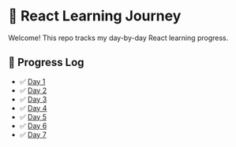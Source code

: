 # 🌱 React Learning Journey

Welcome! This repo tracks my day-by-day React learning progress.

## 🔖 Progress Log
- ✅ [Day 1](day1)
- ✅ [Day 2](day2)
- ✅ [Day 3](day3)
- ✅ [Day 4](day4)
- ✅ [Day 5](day5)
- ✅ [Day 6](day6)
- ✅ [Day 7](day7)
